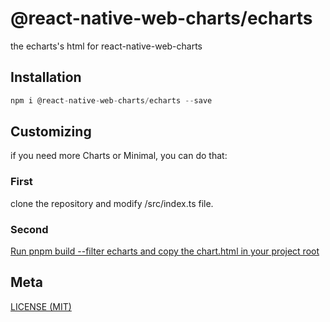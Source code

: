 # @react-native-web-charts/echarts

the echarts's html for react-native-web-charts

## Installation

```javascript
npm i @react-native-web-charts/echarts --save
```

## Customizing

if you need more Charts or Minimal, you can do that:

### First

clone the repository and modify /src/index.ts file.

### Second

[Run pnpm build --filter echarts and copy the chart.html in your project root](../webview/README.md)

## Meta

[LICENSE (MIT)](../../LICENSE)

